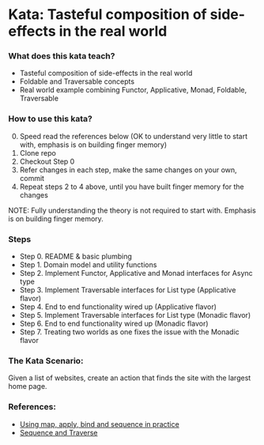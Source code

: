 # Kata: Tasteful composition of side-effects in the real world

### What does this kata teach?

* Tasteful composition of side-effects in the real world
* Foldable and Traversable concepts
* Real world example combining Functor, Applicative, Monad, Foldable, Traversable

### How to use this kata?

0. Speed read the references below (OK to understand very little to start with, emphasis is on building finger memory)
1. Clone repo
2. Checkout Step 0
3. Refer changes in each step, make the same changes on your own, commit
4. Repeat steps 2 to 4 above, until you have built finger memory for the changes

NOTE: Fully understanding the theory is not required to start with. Emphasis is on building finger memory.

### Steps

* Step 0. README & basic plumbing
* Step 1. Domain model and utility functions
* Step 2. Implement Functor, Applicative and Monad interfaces for Async type
* Step 3. Implement Traversable interfaces for List type (Applicative flavor)
* Step 4. End to end functionality wired up (Applicative flavor)
* Step 5. Implement Traversable interfaces for List type (Monadic flavor)
* Step 6. End to end functionality wired up (Monadic flavor)
* Step 7. Treating two worlds as one fixes the issue with the Monadic flavor

### The Kata Scenario:

Given a list of websites, create an action that finds the site with the largest home page.

### References:

* [Using map, apply, bind and sequence in practice](https://fsharpforfunandprofit.com/posts/elevated-world-5/)
* [Sequence and Traverse](https://sidburn.github.io/blog/2016/04/14/sequence-and-traverse)

